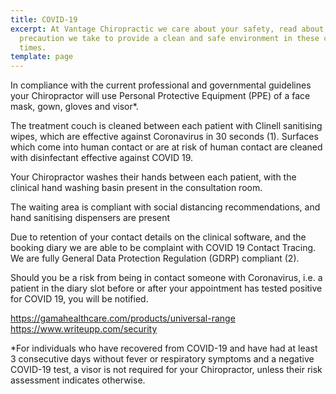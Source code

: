 ```yaml
---
title: COVID-19
excerpt: At Vantage Chiropractic we care about your safety, read about every
  precaution we take to provide a clean and safe environment in these changing
  times.
template: page
---
```

In compliance with the current professional and governmental guidelines your Chiropractor will use Personal Protective Equipment (PPE) of a face mask, gown, gloves and visor*. 

The treatment couch is cleaned between each patient with Clinell sanitising wipes, which are effective against Coronavirus in 30 seconds (1). Surfaces which come into human contact or are at risk of human contact are cleaned with disinfectant effective against COVID 19. 

Your Chiropractor washes their hands between each patient, with the clinical hand washing basin present in the consultation room. 

The waiting area is compliant with social distancing recommendations, and hand sanitising dispensers are present

Due to retention of your contact details on the clinical software, and the booking diary we are able to be complaint with COVID 19 Contact Tracing. We are fully General Data Protection Regulation (GDRP) compliant (2). 

Should you be a risk from being in contact someone with Coronavirus, i.e. a patient in the diary slot before or after your appointment has tested positive for COVID 19, you will be notified. 

https://gamahealthcare.com/products/universal-range
https://www.writeupp.com/security

\*For individuals who have recovered from COVID-19 and have had at least 3 consecutive days without fever or respiratory symptoms and a negative COVID-19 test, a visor is not required for your Chiropractor, unless their risk assessment indicates otherwise.